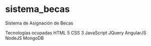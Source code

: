 # sistema_becas
Sistema de Asignación de Becas

Tecnologías ocupadas
HTML 5
CSS 3
JavaScript
JQuery
AngularJS
NodeJS
MongoDB
